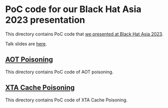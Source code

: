 # PoC code for our Black Hat Asia 2023 presentation

This directory contains PoC code that [we presented at Black Hat Asia 2023](https://www.blackhat.com/asia-23/briefings/schedule/#dirty-bin-cache-a-new-code-injection-poisoning-binary-translation-cache-30907).

Talk slides are [here](http://i.blackhat.com/Asia-23/AS-23-Koh-Dirty-Bin-Cache-A-New-Code-Injection-Poisoning-Binary-Translation-Cache.pdf?_gl=1*2idl1f*_gcl_au*MTY0MTg1NjAyNi4xNjkxNjMwNTk5*_ga*MTUzMjQ2OTU4My4xNjgzNjAzODcz*_ga_K4JK67TFYV*MTY5OTI0OTc1MC45NC4xLjE2OTkyNDk3ODMuMC4wLjA.).

## [AOT Poisoning](./AotPoisoning/)

This directory contains PoC code of AOT poisoning.

## [XTA Cache Poisoning](./XtacPoisoning/)

This directory contains PoC code of XTA Cache Poisoning.
